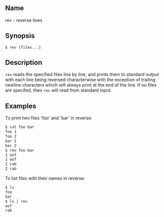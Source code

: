 ## Name

rev - reverse lines

## Synopsis

```*sh
$ rev [files...]
```

## Description

`rev` reads the specified files line by line, and prints them to standard
output with each line being reversed characterwise with the exception of
trailing newline characters which will always print at the end of the line. If
no files are specifed, then `rev` will read from standard input.

## Examples

To print two files 'foo' and 'bar' in reverse:
```sh
$ cat foo bar
foo 1
foo 2
bar 1
bar 2
$ rev foo bar
1 oof
2 oof
1 rab
2 rab
```

To list files with their names in reverse:
```sh
$ ls
foo
bar
$ ls | rev
oof
rab
```
